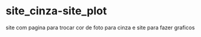 # site_cinza-site_plot
 site com pagina para trocar cor de foto para cinza e site para fazer graficos
